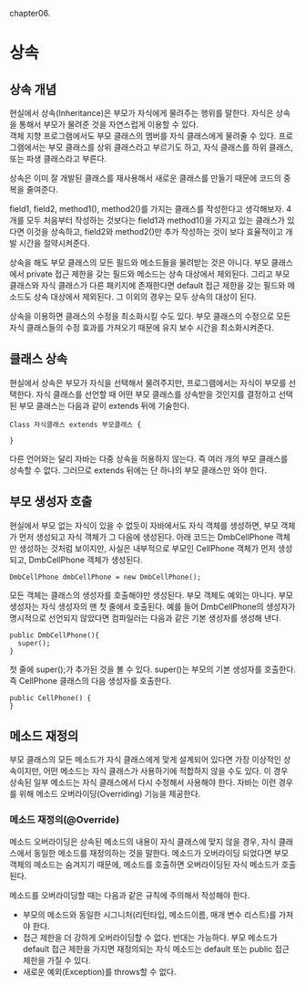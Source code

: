 chapter06.

# 상속

## 상속 개념

현실에서 상속(Inheritance)은 부모가 자식에게 물려주는 행위를 말한다. 자식은 상속을 통해서 부모가 물려준 것을 자연스럽게 이용할 수 있다.   
객체 지향 프로그램에서도 부모 클래스의 멤버를 자식 클래스에게 물려줄 수 있다. 프로그램에서는 부모 클래스를 상위 클래스라고 부르기도 하고, 
자식 클래스를 하위 클래스, 또는 파생 클래스라고 부른다.

상속은 이미 잘 개발된 클래스를 재사용해서 새로운 클래스를 만들기 때문에 코드의 중복을 줄여준다.

field1, field2, method1(), method2()를 가지는 클래스를 작성한다고 생각해보자. 4개를 모두 처음부터 작성하는 것보다는 field1과 method1()을 가지고
있는 클래스가 있다면 이것을 상속하고, field2와 method2()만 추가 작성하는 것이 보다 효율적이고 개발 시간을 절약시켜준다.

상속을 해도 부모 클래스의 모든 필드와 메소드들을 물려받는 것은 아니다. 부모 클래스에서 private 접근 제한을 갖는 필드와 메소드는 
상속 대상에서 제외된다. 그리고 부모 클래스와 자식 클래스가 다른 패키지에 존재한다면 default 접근 제한을 갖는 필드와 메소드도 상속 대상에서 제외된다.
그 이외의 경우는 모두 상속의 대상이 된다.

상속을 이용하면 클래스의 수정을 최소화시킬 수도 있다. 부모 클래스의 수정으로 모든 자식 클래스들의 수정 효과를 가져오기 때문에 
유지 보수 시간을 최소화시켜준다.

## 클래스 상속
현실에서 상속은 부모가 자식을 선택해서 물려주지만, 프로그램에서는 자식이 부모를 선택한다.
자식 클래스를 선언할 때 어떤 부모 클래스를 상속받을 것인지를 결정하고 선택된 부모 클래스는 다음과 같이 extends 뒤에 기술한다.

    Class 자식클래스 extends 부모클래스 {
    
    }
    
다른 언어와는 달리 자바는 다중 상속을 허용하지 않는다. 즉 여러 개의 부모 클래스를 상속할 수 없다. 그러므로 extends 뒤에는 단 하나의 부모 클래스만
와야 한다.


## 부모 생성자 호출
현실에서 부모 없는 자식이 있을 수 없듯이 자바에서도 자식 객체를 생성하면, 부모 객체가 먼저 생성되고 자식 객체가 그 다음에 생성된다.
아래 코드는 DmbCellPhone 객체만 생성하는 것처럼 보이지만, 사실은 내부적으로 부모인 CellPhone 객체가 먼저 생성되고, DmbCellPhone 객체가 생성된다.

    DmbCellPhone dmbCellPhone = new DmbCellPhone();
    
모든 객체는 클래스의 생성자를 호출해야만 생성된다. 부모 객체도 예외는 아니다. 부모 생성자는 자식 생성자의 맨 첫 줄에서 호출된다. 
예를 들어 DmbCellPhone의 생성자가 명시적으로 선언되지 않았다면 컴파일러는 다음과 같은 기본 생성자를 생성해 낸다.

    public DmbCellPhone(){
      super();
    }
    
첫 줄에 super();가 추가된 것을 볼 수 있다. super()는 부모의 기본 생성자를 호출한다. 즉 CellPhone 클래스의 다음 생성자를 호출한다.

    public CellPhone() {
    }


## 메소드 재정의
부모 클래스의 모든 메소드가 자식 클래스에게 맞게 설계되어 있다면 가장 이상적인 상속이지만, 어떤 메소드는 자식 클래스가 사용하기에 적합하지 않을
수도 있다. 이 경우 상속된 일부 메소드는 자식 클래스에서 다시 수정해서 사용해야 한다. 
자바는 이런 경우를 위해 메소드 오버라이딩(Overriding) 기능을 제공한다.

### 메소드 재정의(@Override)
메소드 오버라이딩은 상속된 메소드의 내용이 자식 클래스에 맞지 않을 경우, 자식 클래스에서 동일한 메소드를 재정의하는 것을 말한다. 메소드가 오버라이딩
되었다면 부모 객체의 메소드는 숨겨지기 때문에, 메소드를 호출하면 오버라이딩된 자식 메소드가 호출된다.

메소드를 오버라이딩할 때는 다음과 같은 규칙에 주의해서 작성해야 한다.

+ 부모의 메소드와 동일한 시그니처(리턴타입, 메소드이름, 매개 변수 리스트)를 가져야 한다.
+ 접근 제한을 더 강하게 오버라이딩할 수 없다. 반대는 가능하다. 부모 메소드가 default 접근 제한을 가지면
  재정의되는 자식 메소드는 default 또는 public 접근 제한을 가질 수 있다.
+ 새로운 예외(Exception)를 throws할 수 없다.




























